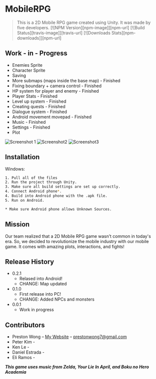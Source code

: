 # MobileRPG
> This is a 2D Mobile RPG game created using Unity. It was made by five developers. 
[![NPM Version][npm-image]][npm-url]
[![Build Status][travis-image]][travis-url]
[![Downloads Stats][npm-downloads]][npm-url]


## Work - in - Progress
- Enemies Sprite
- Character Sprite
- Saving
- More submaps (maps inside the base map) - Finished
- Fixing boundary + camera control - Finished
- HP system for player and enemy - Finished
- Player Stats - Finished
- Level up system - Finished
- Creating quests - Finished
- Dialogue system - Finished
- Android movement movepad - Finished
- Music - Finished
- Settings - Finished
- Plot

![Screenshot 1](https://user-images.githubusercontent.com/30359951/40204295-e2ac9894-59dc-11e8-9954-82e8d3864504.png)
![Screenshot2](https://user-images.githubusercontent.com/30359951/40204373-28400daa-59dd-11e8-82e2-aee75cd90aff.png)
![Screenshot3](https://user-images.githubusercontent.com/30359951/40204430-4cfe136c-59dd-11e8-8e24-713251d8f198.png)

## Installation

Windows:

```sh
1. Pull all of the files
2. Run the project through Unity.
3. Make sure all build settings are set up correctly.
4. Connect Android phone*.
4. Build into Android phone with the .apk file.
5. Run on Android.

* Make sure Android phone allows Unknown Sources.
```

## Mission

Our team realized that a 2D Mobile RPG game wasn't common in today's era. So, we decided to revolutionize the mobile industry with our mobile game. It comes with amazing plots, interactions, and fights!


## Release History

* 0.2.1
    * Relased into Android!
    * CHANGE: Map updated
* 0.1.0
    * First release into PC!
    * CHANGE: Added NPCs and monsters
* 0.0.1
    * Work in progress

## Contributors

- Preston Wong – [My Website](https://prestonwong7.github.io) – prestonwong7@gmail.com
- Peter Kim -
- Ken Le -
- Daniel Estrada -
- Eli Ramos - 

***This game uses music from Zelda, Your Lie In April, and Boku no Hero Academia***


